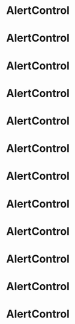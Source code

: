 # AlertControl
# AlertControl
# AlertControl
# AlertControl
# AlertControl
# AlertControl
# AlertControl
# AlertControl
# AlertControl
# AlertControl
# AlertControl
# AlertControl
